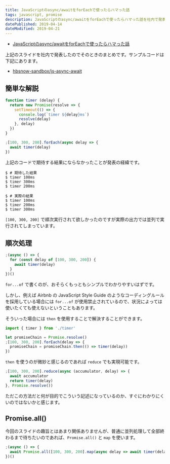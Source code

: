```yaml
---
title: JavaScriptのasync/awaitをforEachで使ったらハマった話
tags: javascript, promise
description: JavaScriptのasync/awaitをforEachで使ったらハマった話を社内で発表したので、発表内容に関する資料。
datePublished: 2019-04-14
dateModified: 2019-04-21
---
```


- [JavaScriptのasync/awaitをforEachで使ったらハマった話](https://gist.github.com/hbsnow/d107782c0a99a901d379da08ee3f48db)

上記のスライドを社内で発表したのでそのときのまとめです。サンプルコードは下記にあります。

- [hbsnow-sandbox/js-async-await](https://github.com/hbsnow-sandbox/js-async-await)

## 簡単な解説

```javascript
function timer (delay) {
  return new Promise(resolve => {
    setTimeout(() => {
      console.log(`timer ${delay}ms`)
      resolve(delay)
    }, delay)
  })
}

;[100, 300, 200].forEach(async delay => {
  await timer(delay)
})
```

上記のコードで期待する結果にならなかったことが発表の経緯です。

```
$ # 期待した結果
$ timer 100ms
$ timer 300ms
$ timer 200ms
```

```
$ # 実際の結果
$ timer 100ms
$ timer 200ms
$ timer 300ms
```

`[100, 300, 200]` で順次実行されて欲しかったのですが実際の出力では並列で実行されてしまっています。

## 順次処理

```javascript
;(async () => {
  for (const delay of [100, 300, 200]) {
    await timer(delay)
  }
})()
```

`for...of` で書くのが、おそらくもっともシンプルでわかりやすいはずです。

しかし、例えば Airbnb の JavaScript Style Guide のようなコーディングルールを採用している場合には `for...of` が使用禁止されているので、状況によっては使いたくても使えないということもあります。

そういった場合には `then` を使用することで解決することができます。

```javascript
import { timer } from './timer'

let promiseChain = Promise.resolve()
;[100, 300, 200].forEach(delay => {
  promiseChain = promiseChain.then(() => timer(delay))
})
```

`then` を使うのが微妙と感じるのであれば `reduce` でも実現可能です。

```javascript
;[100, 300, 200].reduce(async (accumulator, delay) => {
  await accumulator
  return timer(delay)
}, Promise.resolve())
```

ただこの方法だと何が目的でこういう記述になっているのか、すぐにわかりにくいのではないかと感じます。

## Promise​.all()

今回のスライドの趣旨とはあまり関係ありませんが、普通に並列処理して全部終わるまで待ちたいのであれば、`Promise.all()` と `map` を使います。

```javascript
;(async () => {
  await Promise.all([100, 300, 200].map(async delay => await timer(delay)))
})()
```
